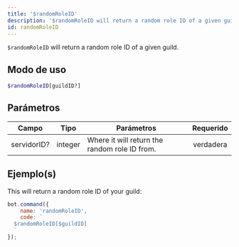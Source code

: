 ```yaml
---
title: '$randomRoleID'
description: '$randomRoleID will return a random role ID of a given guild.'
id: randomRoleID
---
```


`$randomRoleID` will return a random role ID of a given guild.

## Modo de uso

```php
$randomRoleID[guildID?]
```

## Parámetros

| Campo       | Tipo    | Parámetros                                    | Requerido |
| ----------- | ------- | --------------------------------------------- |:---------:|
| servidorID? | integer | Where it will return the random role ID from. | verdadera |

## Ejemplo(s)

This will return a random role ID of your guild:

```javascript
bot.command({
    name: 'randomRoleID',
    code: `
  $randomRoleID[$guildID]
  `
});
```
